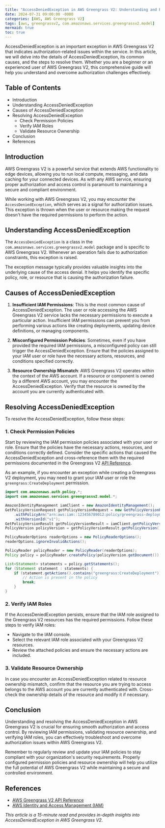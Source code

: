 ```yaml
---
title: "AccessDeniedException in AWS Greengrass V2: Understanding and Resolving Authorization Issues"
date: 2024-07-31 09:00:00 -0000
categories: [AWS, AWS Greengrass V2]
tags: [aws, greengrassv2, com.amazonaws.services.greengrassv2.model]
mermaid: true
toc: true
---
```



AccessDeniedException is an important exception in AWS Greengrass V2 that indicates authorization-related issues within the service. In this article, we will delve into the details of AccessDeniedException, its common causes, and the steps to resolve them. Whether you are a beginner or an experienced user of AWS Greengrass V2, this comprehensive guide will help you understand and overcome authorization challenges effectively.

## Table of Contents

- Introduction
- Understanding AccessDeniedException
- Causes of AccessDeniedException
- Resolving AccessDeniedException
  - Check Permission Policies
  - Verify IAM Roles
  - Validate Resource Ownership
- Conclusion
- References

## Introduction

AWS Greengrass V2 is a powerful service that extends AWS functionality to edge devices, allowing you to run local compute, messaging, and data caching for your connected devices. As with any AWS service, ensuring proper authorization and access control is paramount to maintaining a secure and compliant environment.

While working with AWS Greengrass V2, you may encounter the `AccessDeniedException`, which serves as a signal for authorization issues. This exception is thrown when the user or resource making the request doesn't have the required permissions to perform the action.

## Understanding AccessDeniedException

The `AccessDeniedException` is a class in the `com.amazonaws.services.greengrassv2.model` package and is specific to AWS Greengrass V2. Whenever an operation fails due to authorization constraints, this exception is raised.

The exception message typically provides valuable insights into the underlying cause of the access denial. It helps you identify the specific policy, role, or resource that is causing the authorization failure.

## Causes of AccessDeniedException

1. **Insufficient IAM Permissions**: This is the most common cause of AccessDeniedException. The user or role accessing the AWS Greengrass V2 service lacks the necessary permissions to execute a particular action. Insufficient IAM permissions can prevent you from performing various actions like creating deployments, updating device definitions, or managing components.

2. **Misconfigured Permission Policies**: Sometimes, even if you have provided the required IAM permissions, a misconfigured policy can still trigger the AccessDeniedException. Ensure that the policies assigned to your IAM user or role have the necessary actions, resources, and conditions specified correctly.

3. **Resource Ownership Mismatch**: AWS Greengrass V2 operates within the context of the AWS account. If a resource or component is owned by a different AWS account, you may encounter the AccessDeniedException. Verify that the resource is owned by the account you are currently authenticated with.

## Resolving AccessDeniedException

To resolve the AccessDeniedException, follow these steps:

### 1. Check Permission Policies

Start by reviewing the IAM permission policies associated with your user or role. Ensure that the policies have the necessary actions, resources, and conditions correctly defined. Consider the specific actions that caused the AccessDeniedException and cross-reference them with the required permissions documented in the Greengrass V2 [API Reference][1].

As an example, if you encounter an exception while creating a Greengrass V2 deployment, you may need to grant your IAM user or role the `greengrass:CreateDeployment` permission.

```java
import com.amazonaws.auth.policy.*;
import com.amazonaws.services.greengrassv2.model.*;

AmazonIdentityManagement iamClient = new AmazonIdentityManagement();
GetPolicyVersionRequest getPolicyVersionRequest = new GetPolicyVersionRequest()
    .withPolicyArn("arn:aws:iam::123456789012:policy/greengrass-deployment-policy")
    .withVersionId("v1");
GetPolicyVersionResult getPolicyVersionResult = iamClient.getPolicyVersion(getPolicyVersionRequest);
PolicyVersion policyVersion = getPolicyVersionResult.getPolicyVersion();

PolicyReaderOptions readerOptions = new PolicyReaderOptions();
readerOptions.ignoreInvalidActions();

PolicyReader policyReader = new PolicyReader(readerOptions);
Policy policy = policyReader.createPolicy(policyVersion.getDocument());

List<Statement> statements = policy.getStatements();
for (Statement statement : statements) {
    if (statement.getActions().contains("greengrass:CreateDeployment")) {
        // Action is present in the policy
        break;
    }
}

```

### 2. Verify IAM Roles

If the AccessDeniedException persists, ensure that the IAM role assigned to the Greengrass V2 resources has the required permissions. Follow these steps to verify IAM roles:

- Navigate to the IAM console.
- Select the relevant IAM role associated with your Greengrass V2 resources.
- Review the attached policies and ensure the necessary actions are included.

### 3. Validate Resource Ownership

In case you encounter an AccessDeniedException related to resource ownership mismatch, confirm that the resource you are trying to access belongs to the AWS account you are currently authenticated with. Cross-check the ownership details of the resource and modify it if necessary.

## Conclusion

Understanding and resolving the AccessDeniedException in AWS Greengrass V2 is crucial for ensuring smooth authorization and access control. By reviewing IAM permissions, validating resource ownership, and verifying IAM roles, you can effectively troubleshoot and overcome authorization issues within AWS Greengrass V2.

Remember to regularly review and update your IAM policies to stay compliant with your organization's security requirements. Properly configured permission policies and resource ownership will help you utilize the full potential of AWS Greengrass V2 while maintaining a secure and controlled environment.

## References

- [AWS Greengrass V2 API Reference][1]
- [AWS Identity and Access Management (IAM)][2]

[1]: https://docs.aws.amazon.com/greengrass/latest/apireference/welcome.html
[2]: https://aws.amazon.com/iam/

*This article is a 15-minute read and provides in-depth insights into AccessDeniedException in AWS Greengrass V2.*
